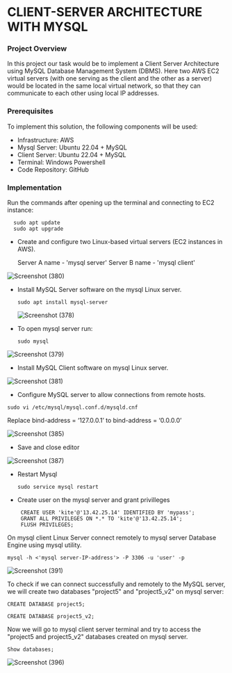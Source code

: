 # CLIENT-SERVER ARCHITECTURE WITH MYSQL
### Project Overview
In this project our task would be to implement a Client Server Architecture using MySQL Database Management System (DBMS).
Here two AWS EC2 virtual servers (with one serving as the client and the other as a  server) would be located in the same local virtual network, so that they can communicate to each other using local IP addresses.

### Prerequisites
To implement this  solution, the following components will be used:
- Infrastructure: AWS
- Mysql Server: Ubuntu 22.04 + MySQL
- Client Server: Ubuntu 22.04 + MySQL
- Terminal: Windows Powershell
- Code Repository: GitHub 

### Implementation
Run the commands after opening up the terminal and connecting to EC2 instance:

 ```
   sudo apt update
   sudo apt upgrade
 ```

* Create and configure two Linux-based virtual servers (EC2 instances in AWS).

   Server A name - 'mysql server'
   Server B name - 'mysql client'
  
![Screenshot (380)](https://github.com/ettebaDwop/dareyProject5/assets/7973831/381ddf79-4da9-469b-8418-7f41b456914a)



* Install MySQL Server software on the mysql Linux server.

    `sudo apt install mysql-server`

  ![Screenshot (378)](https://github.com/ettebaDwop/dareyProject5/assets/7973831/85a0b77b-a67a-4e77-8cb9-2a930a22d7f9)

 - To open mysql server run:
   
   `sudo mysql`      

![Screenshot (379)](https://github.com/ettebaDwop/dareyProject5/assets/7973831/92172f0c-eb03-4ade-bd2c-4258c12c17be)
  
* Install MySQL Client software on mysql Linux server.

![Screenshot (381)](https://github.com/ettebaDwop/dareyProject5/assets/7973831/cd34b7a4-e7b6-43a0-b875-c7f7c07af5f8)

* Configure MySQL server to allow connections from remote hosts.

`sudo vi /etc/mysql/mysql.conf.d/mysqld.cnf`

Replace bind-address  = ‘127.0.0.1’ to bind-address = ‘0.0.0.0’

![Screenshot (385)](https://github.com/ettebaDwop/dareyProject5/assets/7973831/d58a6087-b62b-4c56-b380-eaf9fee4a3b5)

- Save and close editor
  
![Screenshot (387)](https://github.com/ettebaDwop/dareyProject5/assets/7973831/808ff608-87f6-4670-8a59-175c317c3feb)

- Restart Mysql
  
  `sudo service mysql restart`

- Create user on the mysql server and grant privilleges
  ```
   CREATE USER 'kite'@'13.42.25.14' IDENTIFIED BY 'mypass';
   GRANT ALL PRIVILEGES ON *.* TO 'kite'@'13.42.25.14';
   FLUSH PRIVILEGES;
   ```

On mysql client Linux Server connect remotely to mysql server Database Engine using mysql utility.

 `mysql -h <'mysql server-IP-address'> -P 3306 -u 'user' -p`

 ![Screenshot (391)](https://github.com/ettebaDwop/dareyProject5/assets/7973831/977d6526-7a48-40a9-b07d-2e075493b8f7)

To check if we can connect successfully and remotely to the  MySQL server, we will  create two  databases "project5" and "project5_v2" on mysql server:

 `CREATE DATABASE project5;` 
 
 `CREATE DATABASE project5_v2;`

Now we will go to mysql client server terminal and try to access the "project5 and project5_v2"  databases created on mysql server.

`Show databases;`

![Screenshot (396)](https://github.com/ettebaDwop/dareyProject5/assets/7973831/25061a37-eb65-405b-8dad-1efb3395c578)





